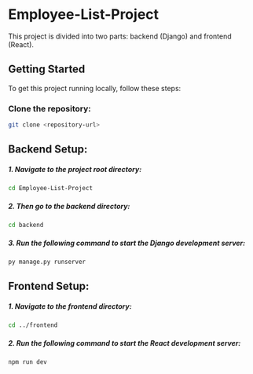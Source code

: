 # Employee-List-Project

This project is divided into two parts: backend (Django) and frontend (React).

## Getting Started

To get this project running locally, follow these steps:

### Clone the repository:

```bash
git clone <repository-url>
```
## Backend Setup:
##### 1. Navigate to the project root directory:
```bash
cd Employee-List-Project
```
##### 2. Then go to the backend directory:
```bash
cd backend
```
##### 3. Run the following command to start the Django development server:
```bash
py manage.py runserver
```
## Frontend Setup:
##### 1. Navigate to the frontend directory:
```bash
cd ../frontend
```
##### 2. Run the following command to start the React development server:
```bash
npm run dev
```












